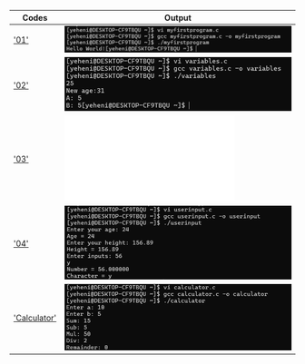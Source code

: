 | Codes | Output |
|-------|--------|
|['01'](./Codes/01.txt)|![1.png](./Outputs/1.png)|
|['02'](./Codes/02.txt)|![2.png](./Outputs/2.png)|
|['03'](./Codes/03.txt)|!['03'](./Codes/03.txt)|![3.png](./Outputs/3.png)|
|['04'](./Codes/04.txt)|![4.png](./Outputs/4.png)|
|['Calculator'](./Codes/calculator.txt)|![5.png](./Outputs/5.png)|
